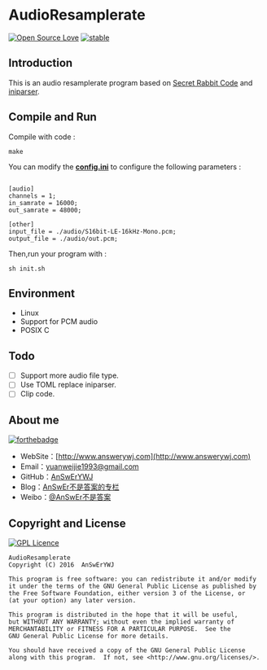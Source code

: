 # AudioResamplerate 
[![Open Source Love](https://badges.frapsoft.com/os/v1/open-source.png?v=103)](https://github.com/ellerbrock/open-source-badge/)
[![stable](http://badges.github.io/stability-badges/dist/stable.svg)](http://github.com/badges/stability-badges)

## Introduction
This is an audio resamplerate program based on [Secret Rabbit Code](http://www.mega-nerd.com/SRC/index.html) and [iniparser](http://ndevilla.free.fr/iniparser).

## Compile and Run
Compile with code :
```
make
```

You can modify the [**config.ini**](https://github.com/AnSwErYWJ/AudioResamplerate/blob/master/config.ini) to configure the following parameters :
```

[audio]
channels = 1;
in_samrate = 16000;
out_samrate = 48000;

[other]
input_file = ./audio/S16bit-LE-16kHz-Mono.pcm;
output_file = ./audio/out.pcm;
```
Then,run your program with :
```
sh init.sh
```

## Environment
+ Linux
+ Support for PCM audio
+ POSIX C

## Todo
- [ ] Support more audio file type.
- [ ] Use TOML replace iniparser.
- [ ] Clip code.

## About me
[![forthebadge](http://forthebadge.com/images/badges/ages-20-30.svg)](http://forthebadge.com)
- WebSite：[http://www.answerywj.com](http://www.answerywj.com)
- Email：[yuanweijie1993@gmail.com]()
- GitHub：[AnSwErYWJ](https://github.com/AnSwErYWJ)
- Blog：[AnSwEr不是答案的专栏](http://blog.csdn.net/u011192270)
- Weibo：[@AnSwEr不是答案](http://weibo.com/1783591593)

## Copyright and License
[![GPL Licence](https://badges.frapsoft.com/os/gpl/gpl.svg?v=103)](https://opensource.org/licenses/GPL-3.0/)

    AudioResamplerate
    Copyright (C) 2016  AnSwErYWJ

    This program is free software: you can redistribute it and/or modify
    it under the terms of the GNU General Public License as published by
    the Free Software Foundation, either version 3 of the License, or
    (at your option) any later version.

    This program is distributed in the hope that it will be useful,
    but WITHOUT ANY WARRANTY; without even the implied warranty of
    MERCHANTABILITY or FITNESS FOR A PARTICULAR PURPOSE.  See the
    GNU General Public License for more details.

    You should have received a copy of the GNU General Public License
    along with this program.  If not, see <http://www.gnu.org/licenses/>.
